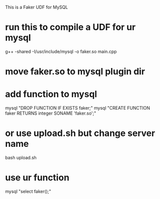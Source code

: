 This is a Faker UDF for MySQL


# run this to compile a UDF for ur mysql
g++ -shared -I/usr/include/mysql -o faker.so main.cpp


# move faker.so to mysql plugin dir
# add function to mysql
mysql "DROP FUNCTION IF EXISTS faker;"
mysql "CREATE FUNCTION faker RETURNS integer SONAME 'faker.so';"


# or use upload.sh but change server name
bash upload.sh


# use ur function
mysql "select faker();"
